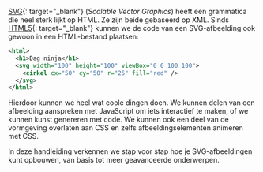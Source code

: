 [SVG](https://developer.mozilla.org/en-US/docs/Web/SVG){: target="_blank"} (*Scalable Vector Graphics*) heeft een grammatica die heel sterk lijkt op HTML. Ze zijn beide gebaseerd op XML. Sinds [HTML5](https://en.wikipedia.org/wiki/HTML5){: target="_blank"} kunnen we de code van een SVG-afbeelding ook gewoon in een HTML-bestand plaatsen:

```svg
<html>
  <h1>Dag ninja</h1>
  <svg width="100" height="100" viewBox="0 0 100 100">
    <cirkel cx="50" cy="50" r="25" fill="red" />
  </svg>
</html>
```

Hierdoor kunnen we heel wat coole dingen doen. We kunnen delen van een afbeelding aanspreken met JavaScript om iets interactief te maken, of we kunnen kunst genereren met code. We kunnen ook een deel van de vormgeving overlaten aan CSS en zelfs afbeeldingselementen animeren met CSS.

In deze handleiding verkennen we stap voor stap hoe je SVG-afbeeldingen kunt opbouwen, van basis tot meer geavanceerde onderwerpen.
